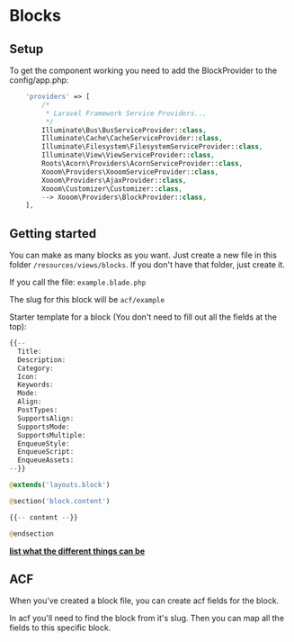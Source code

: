 # Blocks
<!-- panels:start -->

<!-- div:title-panel -->
## Setup
To get the component working you need to add the BlockProvider to the config/app.php:
```php
    'providers' => [
        /*
         * Laravel Framework Service Providers...
         */
        Illuminate\Bus\BusServiceProvider::class,
        Illuminate\Cache\CacheServiceProvider::class,
        Illuminate\Filesystem\FilesystemServiceProvider::class,
        Illuminate\View\ViewServiceProvider::class,
        Roots\Acorn\Providers\AcornServiceProvider::class,
        Xooom\Providers\XooomServiceProvider::class,
        Xooom\Providers\AjaxProvider::class,
        Xooom\Customizer\Customizer::class,
        --> Xooom\Providers\BlockProvider::class,
    ],
```
<!-- div:title-panel -->
## Getting started
You can make as many blocks as you want. 
Just create a new file in this folder `/resources/views/blocks`. 
If you don't have that folder, just create it.

If you call the file: `example.blade.php`

The slug for this block will be `acf/example`

Starter template for a block (You don't need to fill out all the fields at the top):
```php
{{--
  Title:
  Description:
  Category:
  Icon:
  Keywords:
  Mode:
  Align:
  PostTypes:
  SupportsAlign:
  SupportsMode:
  SupportsMultiple:
  EnqueueStyle:
  EnqueueScript:
  EnqueueAssets:
--}}

@extends('layouts.block')

@section('block.content')  

{{-- content --}}

@endsection
```
**[list what the different things can be](https://developer.wordpress.org/block-editor/reference-guides/block-api/block-metadata/)**

<!-- div:title-panel -->
## ACF 
When you've created a block file, you can create acf fields for the block. 

In acf you'll need to find the block from it's slug. Then you can map all the fields to this specific block. 

<!-- div:title-panel -->
<!-- ## Examples -->
<!-- div:left-panel -->
<!-- [code](getEvent/code.md ':include :type=md') -->
<!-- div:right-panel -->
<!-- [example](getEvent/example.md ':include :type=md') -->

